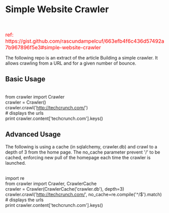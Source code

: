 <h1>Simple Website Crawler</h1>
<br><br><font size="3" color="red">ref: https://gist.github.com/rascundampelcuf/663efb4f6c436d57492a7b967896f5e3#simple-website-crawler</font>

The following repo is an extract of the article Building a simple crawler. It allows crawling from a URL and for a given number of bounce.

<h2>Basic Usage</h2>


<br>from crawler import Crawler
<br>crawler = Crawler()
<br>crawler.crawl('http://techcrunch.com/')
<br># displays the urls
<br>print crawler.content['techcrunch.com'].keys()



<h2>Advanced Usage</h2>
The following is using a cache (in sqlalchemy, crawler.db) and crawl to a depth of 3 from the home page. The no_cache parameter prevent '/' to be cached, enforcing new pull of the homepage each time the crawler is launched.


<br>import re
<br>from crawler import Crawler, CrawlerCache 
<br>crawler = Crawler(CrawlerCache('crawler.db'), depth=3) 
<br>crawler.crawl('http://techcrunch.com/', no_cache=re.compile('^/$').match) 
<br># displays the urls 
<br>print crawler.content['techcrunch.com'].keys() 

